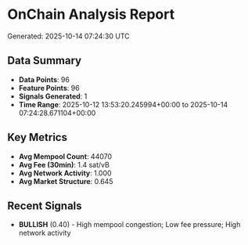 # OnChain Analysis Report
Generated: 2025-10-14 07:24:30 UTC

## Data Summary
- **Data Points**: 96
- **Feature Points**: 96
- **Signals Generated**: 1
- **Time Range**: 2025-10-12 13:53:20.245994+00:00 to 2025-10-14 07:24:28.671104+00:00

## Key Metrics
- **Avg Mempool Count**: 44070
- **Avg Fee (30min)**: 1.4 sat/vB
- **Avg Network Activity**: 1.000
- **Avg Market Structure**: 0.645

## Recent Signals
- **BULLISH** (0.40) - High mempool congestion; Low fee pressure; High network activity
